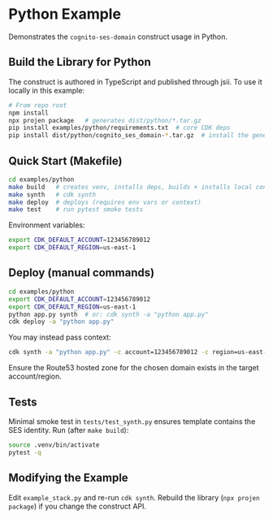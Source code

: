 # Python Example

Demonstrates the `cognito-ses-domain` construct usage in Python.

## Build the Library for Python

The construct is authored in TypeScript and published through jsii. To use it locally in this example:

```bash
# From repo root
npm install
npx projen package   # generates dist/python/*.tar.gz
pip install examples/python/requirements.txt  # core CDK deps
pip install dist/python/cognito_ses_domain-*.tar.gz  # install the generated construct
```

## Quick Start (Makefile)

```bash
cd examples/python
make build   # creates venv, installs deps, builds + installs local construct
make synth   # cdk synth
make deploy  # deploys (requires env vars or context)
make test    # run pytest smoke tests
```

Environment variables:

```bash
export CDK_DEFAULT_ACCOUNT=123456789012
export CDK_DEFAULT_REGION=us-east-1
```

## Deploy (manual commands)

```bash
cd examples/python
export CDK_DEFAULT_ACCOUNT=123456789012
export CDK_DEFAULT_REGION=us-east-1
python app.py synth  # or: cdk synth -a "python app.py"
cdk deploy -a "python app.py"
```

You may instead pass context:

```bash
cdk synth -a "python app.py" -c account=123456789012 -c region=us-east-1
```

Ensure the Route53 hosted zone for the chosen domain exists in the target account/region.

## Tests

Minimal smoke test in `tests/test_synth.py` ensures template contains the SES identity. Run (after `make build`):

```bash
source .venv/bin/activate
pytest -q
```

## Modifying the Example

Edit `example_stack.py` and re-run `cdk synth`. Rebuild the library (`npx projen package`) if you change the construct API.
